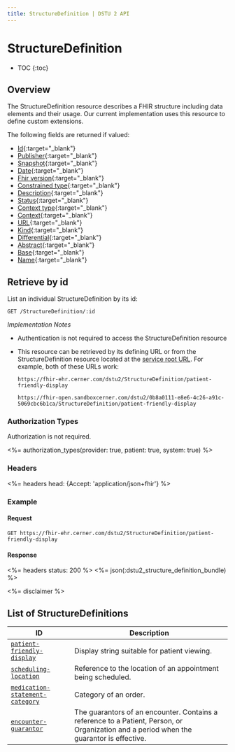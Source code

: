 ```yaml
---
title: StructureDefinition | DSTU 2 API
---
```


# StructureDefinition

* TOC
{:toc}

## Overview

The StructureDefinition resource describes a FHIR structure including data elements and their usage. Our current implementation uses this resource to define custom extensions.

The following fields are returned if valued:

* [Id](http://hl7.org/fhir/dstu2/resource-definitions.html#Resource.id){:target="_blank"}
* [Publisher](http://hl7.org/fhir/DSTU2/structuredefinition-definitions.html#StructureDefinition.publisher){:target="_blank"}
* [Snapshot](http://hl7.org/fhir/DSTU2/structuredefinition-definitions.html#StructureDefinition.snapshot){:target="_blank"}
* [Date](http://hl7.org/fhir/DSTU2/structuredefinition-definitions.html#StructureDefinition.date){:target="_blank"}
* [Fhir version](http://hl7.org/fhir/DSTU2/structuredefinition-definitions.html#StructureDefinition.fhirVersion){:target="_blank"}
* [Constrained type](http://hl7.org/fhir/DSTU2/structuredefinition-definitions.html#StructureDefinition.constrainedType){:target="_blank"}
* [Description](http://hl7.org/fhir/DSTU2/structuredefinition-definitions.html#StructureDefinition.description){:target="_blank"}
* [Status](http://hl7.org/fhir/DSTU2/structuredefinition-definitions.html#StructureDefinition.status){:target="_blank"}
* [Context type](http://hl7.org/fhir/DSTU2/structuredefinition-definitions.html#StructureDefinition.contextType){:target="_blank"}
* [Context](http://hl7.org/fhir/DSTU2/structuredefinition-definitions.html#StructureDefinition.context){:target="_blank"}
* [URL](http://hl7.org/fhir/DSTU2/structuredefinition-definitions.html#StructureDefinition.url){:target="_blank"}
* [Kind](http://hl7.org/fhir/DSTU2/structuredefinition-definitions.html#StructureDefinition.kind){:target="_blank"}
* [Differential](http://hl7.org/fhir/DSTU2/structuredefinition-definitions.html#StructureDefinition.differential){:target="_blank"}
* [Abstract](http://hl7.org/fhir/DSTU2/structuredefinition-definitions.html#StructureDefinition.abstract){:target="_blank"}
* [Base](http://hl7.org/fhir/DSTU2/structuredefinition-definitions.html#StructureDefinition.base){:target="_blank"}
* [Name](http://hl7.org/fhir/DSTU2/structuredefinition-definitions.html#StructureDefinition.name){:target="_blank"}

## Retrieve by id

List an individual StructureDefinition by its id:

    GET /StructureDefinition/:id

_Implementation Notes_

* Authentication is not required to access the StructureDefinition resource
* This resource can be retrieved by its defining URL or from the StructureDefinition resource located at the [service root URL](../../#service-root-url). For example, both of these URLs work:

    `https://fhir-ehr.cerner.com/dstu2/StructureDefinition/patient-friendly-display`

    `https://fhir-open.sandboxcerner.com/dstu2/0b8a0111-e8e6-4c26-a91c-5069cbc6b1ca/StructureDefinition/patient-friendly-display`

### Authorization Types

Authorization is not required.

<%= authorization_types(provider: true, patient: true, system: true) %>

### Headers

<%= headers head: {Accept: 'application/json+fhir'} %>

### Example


#### Request

    GET https://fhir-ehr.cerner.com/dstu2/StructureDefinition/patient-friendly-display

#### Response

<%= headers status: 200 %>
<%= json(:dstu2_structure_definition_bundle) %>

<%= disclaimer %>

## List of StructureDefinitions

ID                                |  Description
----------------------------------|----------------------------------------------
[`patient-friendly-display`]      |  Display string suitable for patient viewing.
[`scheduling-location`]           |  Reference to the location of an appointment being scheduled.
[`medication-statement-category`] |  Category of an order.
[`encounter-guarantor`]           |  The guarantors of an encounter. Contains a reference to a Patient, Person, or Organization and a period when the guarantor is effective.

[`patient-friendly-display`]: https://fhir-ehr.cerner.com/dstu2/StructureDefinition/patient-friendly-display?_format=json
[`scheduling-location`]: https://fhir-ehr.cerner.com/dstu2/StructureDefinition/scheduling-location?_format=json
[`medication-statement-category`]: https://fhir-ehr.cerner.com/dstu2/StructureDefinition/medication-statement-category?_format=json
[`encounter-guarantor`]: https://fhir-ehr.cerner.com/dstu2/StructureDefinition/encounter-guarantor?_format=json
